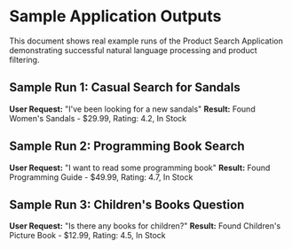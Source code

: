 # Sample Application Outputs

This document shows real example runs of the Product Search Application demonstrating successful natural language processing and product filtering.
## Sample Run 1: Casual Search for Sandals
**User Request:** "I've been looking for a new sandals"
**Result:** Found Women's Sandals - $29.99, Rating: 4.2, In Stock

## Sample Run 2: Programming Book Search
**User Request:** "I want to read some programming book"
**Result:** Found Programming Guide - $49.99, Rating: 4.7, In Stock

## Sample Run 3: Children's Books Question
**User Request:** "Is there any books for children?"
**Result:** Found Children's Picture Book - $12.99, Rating: 4.5, In Stock